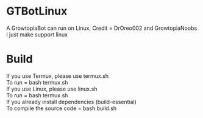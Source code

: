 # GTBotLinux
A GrowtopiaBot can run on Linux, Credit = DrOreo002 and GrowtopiaNoobs<br />
i just make support linux
# Build
If you use Termux, please use termux.sh<br />
To run = bash termux.sh<br />
If you use Linux, please use linux.sh<br />
To run = bash termux.sh<br />
If you already install dependencies (build-essential)<br />
To compile the source code = bash build.sh

